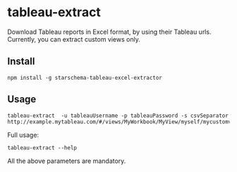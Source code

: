 # tableau-extract

Download Tableau reports in Excel format, by using their Tableau urls. Currently, you can extract custom views only.

## Install

```
npm install -g starschema-tableau-excel-extractor
```

## Usage

```
tableau-extract  -u tableauUsername -p tableauPassword -s csvSeparator http://example.mytableau.com/#/views/MyWorkbook/MyView/myself/mycustomview
```

Full usage:

```
tableau-extract --help
```

All the above parameters are mandatory. 
